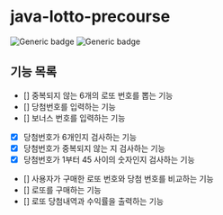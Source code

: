# java-lotto-precourse

![Generic badge](https://img.shields.io/badge/precourse-week3-green.svg)
![Generic badge](https://img.shields.io/badge/JDK-21-blue.svg)

## 기능 목록

- [] 중복되지 않는 6개의 로또 번호를 뽑는 기능
- [] 당첨번호를 입력하는 기능
- [] 보너스 번호를 입력하는 기능
- [x] 당첨번호가 6개인지 검사하는 기능
- [x] 당첨번호가 중복되지 않는 지 검사하는 기능
- [x] 당첨번호가 1부터 45 사이의 숫자인지 검사하는 기능
- [] 사용자가 구매한 로또 번호와 당첨 번호를 비교하는 기능
- [] 로또를 구매하는 기능
- [] 로또 당첨내역과 수익률을 출력하는 기능